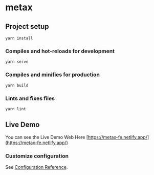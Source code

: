 # metax

## Project setup
```
yarn install
```

### Compiles and hot-reloads for development
```
yarn serve
```

### Compiles and minifies for production
```
yarn build
```

### Lints and fixes files
```
yarn lint
```

## Live Demo 
You can see the Live Demo Web 
Here [https://metax-fe.netlify.app/](https://metax-fe.netlify.app/)

### Customize configuration
See [Configuration Reference](https://cli.vuejs.org/config/).
